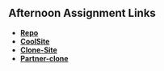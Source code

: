 ## Afternoon Assignment Links

* **[Repo](https://github.com/{{ghname}}/<ASSIGNMENT_REPO>)**
* **[CoolSite](https://idpape.github.io/coolsite/)**
* **[Clone-Site](https://idpape.github.io/clone-site/)**
* **[Partner-clone](https://idpape.github.io/Partner-clone/)**
